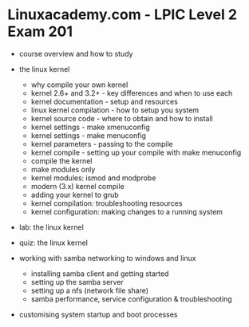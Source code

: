 # Linuxacademy.com - LPIC Level 2 Exam 201

* course overview and how to study

* the linux kernel
  * why compile your own kernel
  * kernel 2.6+ and 3.2+ - key differences and when to use each
  * kernel documentation - setup and resources
  * linux kernel compilation - how to setup you system
  * kernel source code - where to obtain and how to install
  * kernel settings - make xmenuconfig
  * kernel settings - make menuconfig
  * kernel parameters - passing to the compile
  * kernel compile - setting up your compile with make menuconfig
  * compile the kernel
  * make modules only
  * kernel modules: ismod and modprobe
  * modern (3.x) kernel compile
  * adding your kernel to grub
  * kernel compilation: troubleshooting resources
  * kernel configuration: making changes to a running system
  
* lab: the linux kernel
* quiz: the linux kernel

* working with samba networking to windows and linux
  * installing samba client and getting started
  * setting up the samba server
  * setting up a nfs (network file share)
  * samba performance, service configuration & troubleshooting
  
* customising system startup and boot processes
